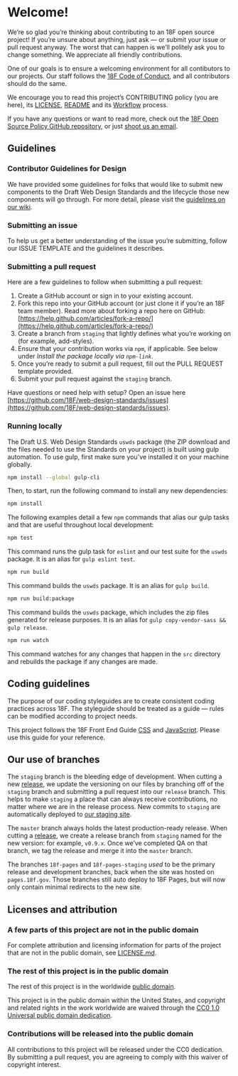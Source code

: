 # Welcome!

We’re so glad you’re thinking about contributing to an 18F open source project! If you’re unsure about anything, just ask — or submit your issue or pull request anyway. The worst that can happen is we’ll politely ask you to change something. We appreciate all friendly contributions.

One of our goals is to ensure a welcoming environment for all contibutors to our projects. Our staff follows the [18F Code of Conduct](https://github.com/18F/code-of-conduct/blob/master/code-of-conduct.md), and all contributors should do the same.

We encourage you to read this project’s CONTRIBUTING policy (you are here), its [LICENSE](LICENSE.md), [README](README.md) and its [Workflow](https://github.com/18F/web-design-standards/wiki/Workflow) process.

If you have any questions or want to read more, check out the [18F Open Source Policy GitHub repository]( https://github.com/18f/open-source-policy), or just [shoot us an email](mailto:18f@gsa.gov).

## Guidelines

### Contributor Guidelines for Design
We have provided some guidelines for folks that would like to submit new components to the Draft Web Design Standards and the lifecycle those new components will go through. For more detail, please visit the [guidelines on our wiki](https://github.com/18F/web-design-standards/wiki/Component-Maturity-Scale).

### Submitting an issue

To help us get a better understanding of the issue you’re submitting, follow our ISSUE TEMPLATE and the guidelines it describes.

### Submitting a pull request

Here are a few guidelines to follow when submitting a pull request:

1. Create a GitHub account or sign in to your existing account.
1. Fork this repo into your GitHub account (or just clone it if you’re an 18F team member). Read more about forking a repo here on GitHub:
[https://help.github.com/articles/fork-a-repo/](https://help.github.com/articles/fork-a-repo/)
1. Create a branch from `staging` that lightly defines what you’re working on (for example, add-styles).
1. Ensure that your contribution works via `npm`, if applicable. See below under
   _Install the package locally via `npm-link`_.
1. Once you’re ready to submit a pull request, fill out the PULL REQUEST template provided.
1. Submit your pull request against the `staging` branch.

Have questions or need help with setup? Open an issue here [https://github.com/18F/web-design-standards/issues](https://github.com/18F/web-design-standards/issues).

### Running locally

The Draft U.S. Web Design Standards `uswds` package (the ZIP download and the files needed to use the Standards on your project) is built using gulp automation. To use gulp, first make sure you've installed it on your machine globally.

```sh
npm install --global gulp-cli
```

Then, to start, run the following command to install any new dependencies:

```sh
npm install
```

The following examples detail a few `npm` commands that alias our gulp tasks and that are useful throughout local development:

```sh
npm test
```

This command runs the gulp task for `eslint` and our test suite for the `uswds` package. It is an alias for `gulp eslint test`.

```sh
npm run build
```

This command builds the `uswds` package. It is an alias for `gulp build`.

```sh
npm run build:package
```

This command builds the `uswds` package, which includes the zip files generated for release purposes. It is an alias for `gulp copy-vendor-sass && gulp release`.


```sh
npm run watch
```

This command watches for any changes that happen in the `src` directory and rebuilds the package if any changes are made.

## Coding guidelines

The purpose of our coding styleguides are to create consistent coding practices across 18F. The styleguide should be treated as a guide — rules can be modified according to project needs.

This project follows the 18F Front End Guide [CSS](https://pages.18f.gov/frontend/#css) and [JavaScript](https://pages.18f.gov/frontend/#javascript). Please use this guide for your reference.

## Our use of branches

The `staging` branch is the bleeding edge of development. When cutting a new [release](https://github.com/18F/web-design-standards/releases), we update the versioning on our files by branching off of the `staging` branch and submitting a pull request into our `release` branch. This helps to make `staging` a place that can always receive contributions, no matter where we are in the release process. New commits to `staging` are automatically deployed to [our staging site](https://standards-staging.usa.gov/).

The `master` branch always holds the latest production-ready release. When cutting a [release](https://github.com/18F/web-design-standards/releases), we create a release branch from `staging` named for the new version: for example, `v0.9.x`. Once we’ve completed QA on that branch, we tag the release and merge it into the `master` branch.

The branches `18f-pages` and `18f-pages-staging` _used_ to be the primary release and development branches, back when the site was hosted on `pages.18f.gov`. Those branches still auto deploy to 18F Pages, but will now only contain minimal redirects to the new site.

## Licenses and attribution

### A few parts of this project are not in the public domain

For complete attribution and licensing information for parts of the project that are not in the public domain, see [LICENSE.md](LICENSE.md).

### The rest of this project is in the public domain

The rest of this project is in the worldwide [public domain](LICENSE.md).

This project is in the public domain within the United States, and
copyright and related rights in the work worldwide are waived through
the [CC0 1.0 Universal public domain dedication](https://creativecommons.org/publicdomain/zero/1.0/).

### Contributions will be released into the public domain

All contributions to this project will be released under the CC0
dedication. By submitting a pull request, you are agreeing to comply
with this waiver of copyright interest.
